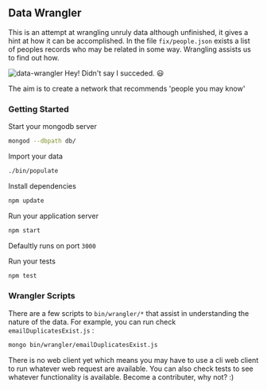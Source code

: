 ## Data Wrangler

This is an attempt at wrangling unruly data although unfinished, it gives a hint at how it can be accomplished. In the file `fix/people.json` exists a list of peoples records who may be related in some way. Wrangling assists us to find out how.

![data-wrangler](https://raw.githubusercontent.com/samweru/wrangler/master/pic/wrangler.png)
Hey! Didn't say I succeded. :smiley:

The aim is to create a network that recommends 'people you may know'

### Getting Started

Start your mongodb server
```sh
mongod --dbpath db/
```

Import your data
```sh
./bin/populate
```

Install dependencies
```sh
npm update
```

Run your application server
```sh
npm start
```

Defaultly runs on port `3000`

Run your tests
```sh
npm test
```

### Wrangler Scripts

There are a few scripts to `bin/wrangler/*` that assist in understanding the nature of the data. For example, you can run check `emailDuplicatesExist.js` :

```sh
mongo bin/wrangler/emailDuplicatesExist.js
```

There is no web client yet which means you may have to use a cli web client to run whatever web request are available. You can also check tests to see whatever functionality is available. Become a contributer, why not? :)




